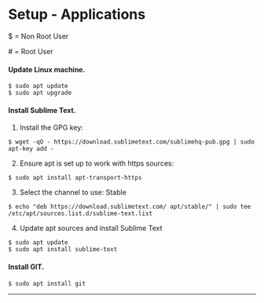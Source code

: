 # Setup - Applications

$ = Non Root User

&#35; = Root User


#### Update Linux machine.
```
$ sudo apt update
$ sudo apt upgrade
```



#### Install Sublime Text.
1. Install the GPG key:  
```
$ wget -qO - https://download.sublimetext.com/sublimehq-pub.gpg | sudo apt-key add -
```

2. Ensure apt is set up to work with https sources: 
```
$ sudo apt install apt-transport-https
```

3. Select the channel to use: Stable
```
$ echo "deb https://download.sublimetext.com/ apt/stable/" | sudo tee /etc/apt/sources.list.d/sublime-text.list
```

4. Update apt sources and install Sublime Text 
```
$ sudo apt update
$ sudo apt install sublime-text
```


#### Install GIT.
```
$ sudo apt install git
```

----------------------------------------------------------------
